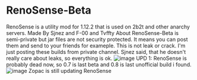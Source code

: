 # RenoSense-Beta
RenoSense is a utility mod for 1.12.2 that is used on 2b2t and other anarchy servers.
Made By Sjnez and F-00 and Tvffty
About
RenoSense-Beta is semi-private but jar files are not security protected. It means you can post them and send to your friends for exameple. This is not leak or crack. I'm just posting these builds from private channel. Sjnez said, that he doesn't really care about leaks, so everything is ok.
![image](https://user-images.githubusercontent.com/82664783/126855227-f62b8468-327a-4222-bee3-43d9bf3c045a.png)
UPD 1: RenoSense is probably dead now, so 0.7 is last beta and 0.8 is last unofficial build i found.
![image](https://user-images.githubusercontent.com/82664783/127414661-f9c4b9d7-efb7-48c3-92eb-af19f2af1df8.png)
Zopac is still updating RenoSense



